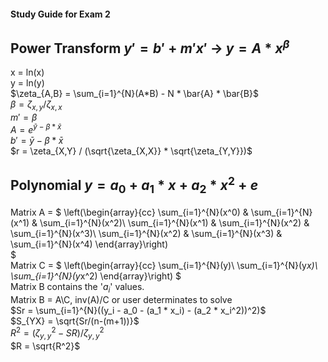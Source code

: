 #### Study Guide for Exam 2

## Power Transform $y' = b' + m'x'$ -> $y = A * x ^{\beta}$ 
x = ln(x)  
y = ln(y)  
$\zeta_{A,B} = \sum_{i=1}^{N}(A*B) - N * \bar{A} * \bar{B}$  
$\beta = \zeta_{x,y} / \zeta_{x,x}$  
$m' = \beta$  
$A = e^{\bar{y} - \beta * \bar{x}}$  
$b' = \bar{y} - \beta * \bar{x}$  
$r = \zeta_{X,Y} / (\sqrt{\zeta_{X,X}} * \sqrt{\zeta_{Y,Y}})$  
## Polynomial $y = a_0 + a_1 * x + a_2 * x^2 + e$
Matrix A = 
$
\left(\begin{array}{cc} 
\sum_{i=1}^{N}(x^0) & \sum_{i=1}^{N}(x^1) & \sum_{i=1}^{N}(x^2)\\
\sum_{i=1}^{N}(x^1) & \sum_{i=1}^{N}(x^2) & \sum_{i=1}^{N}(x^3)\\
\sum_{i=1}^{N}(x^2) & \sum_{i=1}^{N}(x^3) & \sum_{i=1}^{N}(x^4)
\end{array}\right)  
$  
Matrix C =
$
\left(\begin{array}{cc} 
\sum_{i=1}^{N}(y)\\
\sum_{i=1}^{N}(y*x)\\
\sum_{i=1}^{N}(y*x^2)
\end{array}\right)
$  
Matrix B contains the '$a_i$' values.  
Matrix B = A\C, inv(A)/C or user determinates to solve  
$Sr = \sum_{i=1}^{N}((y_i - a_0 - (a_1 * x_i) - (a_2 * x_i^2))^2)$  
$S_{YX} = \sqrt{Sr/(n-(m+1))}$  
$R^2 =(\zeta_{y,y}^2 - SR)/\zeta_{y,y}^2$  
$R = \sqrt{R^2}$
